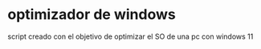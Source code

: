 # optimizador de windows

script creado con el objetivo de optimizar el SO de una pc con windows 11
